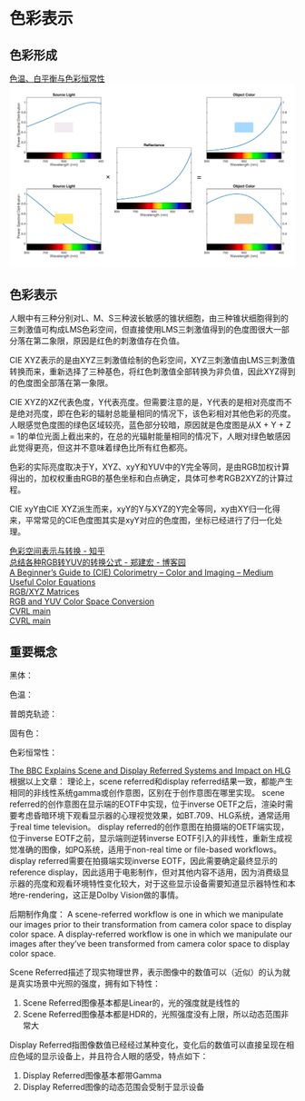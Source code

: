 # 色彩表示

## 色彩形成

[色温、白平衡与色彩恒常性](https://zhuanlan.zhihu.com/p/27165715)
![色彩感知示意图](../../../figures/color-perceive-procedure.jpg)

## 色彩表示

人眼中有三种分别对L、M、S三种波长敏感的锥状细胞，由三种锥状细胞得到的三刺激值可构成LMS色彩空间，但直接使用LMS三刺激值得到的色度图很大一部分落在第二象限，原因是红色的刺激值存在负值。

CIE XYZ表示的是由XYZ三刺激值绘制的色彩空间，XYZ三刺激值由LMS三刺激值转换而来，重新选择了三种基色，将红色刺激值全部转换为非负值，因此XYZ得到的色度图全部落在第一象限。

CIE XYZ的XZ代表色度，Y代表亮度。但需要注意的是，Y代表的是相对亮度而不是绝对亮度，即在色彩的辐射总能量相同的情况下，该色彩相对其他色彩的亮度。人眼感觉色度图的绿色区域较亮，蓝色部分较暗，原因就是色度图是从X + Y + Z = 1的单位光面上截出来的，在总的光辐射能量相同的情况下，人眼对绿色敏感因此觉得更亮，但这并不意味着绿色比所有红色都亮。

色彩的实际亮度取决于Y，XYZ、xyY和YUV中的Y完全等同，是由RGB加权计算得出的，加权权重由RGB的基色坐标和白点确定，具体可参考RGB2XYZ的计算过程。

CIE xyY由CIE XYZ派生而来，xyY的Y与XYZ的Y完全等同，xy由XY归一化得来，平常常见的CIE色度图其实是xyY对应的色度图，坐标已经进行了归一化处理。

[色彩空间表示与转换 - 知乎](https://zhuanlan.zhihu.com/p/24281841)  
[总结各种RGB转YUV的转换公式 - 郑建宏 - 博客园](https://www.cnblogs.com/zhengjianhong/p/7872459.html)  
[A Beginner’s Guide to (CIE) Colorimetry – Color and Imaging – Medium](https://medium.com/hipster-color-science/a-beginners-guide-to-colorimetry-401f1830b65a)  
[Useful Color Equations](http://www.brucelindbloom.com/index.html?Math.html)  
[RGB/XYZ Matrices](http://www.brucelindbloom.com/index.html?Eqn_RGB_XYZ_Matrix.html)  
[RGB and YUV Color Space Conversion](https://www.vocal.com/video/rgb-and-yuv-color-space-conversion/)  
[CVRL main](http://www.cvrl.org/)  
[CVRL main](http://cvrl.ioo.ucl.ac.uk/)  

## 重要概念

黑体：

色温：

普朗克轨迹：

固有色：

色彩恒常性：


[The BBC Explains Scene and Display Referred Systems and Impact on HLG](https://displaydaily.com/the-bbc-explains-scene-and-display-referred-systems-and-impact-on-hlg)
根据以上文章：
理论上，scene referred和display referred结果一致，都能产生相同的非线性系统gamma或创作意图，区别在于创作意图在哪里实现。
scene referred的创作意图在显示端的EOTF中实现，位于inverse OETF之后，渲染时需要考虑昏暗环境下观看显示器的心理视觉效果，如BT.709、HLG系统，通常适用于real time television。
display referred的创作意图在拍摄端的OETF端实现，位于inverse EOTF之前，显示端则逆转inverse EOTF引入的非线性，重新生成视觉准确的图像，如PQ系统，适用于non-real time or file-based workflows。
display referred需要在拍摄端实现inverse EOTF，因此需要确定最终显示的reference display，因此适用于电影制作，但对其他内容不适用，因为消费级显示器的亮度和观看环境特性变化较大，对于这些显示设备需要知道显示器特性和本地re-rendering，这正是Dolby Vision做的事情。

后期制作角度：
A scene-referred workflow is one in which we manipulate our images prior to their transformation from camera color space to display color space. A display-referred workflow is one in which we manipulate our images after they’ve been transformed from camera color space to display color space.

Scene Referred描述了现实物理世界，表示图像中的数值可以（近似）的认为就是真实场景中光照的强度，拥有如下特性：
1. Scene Referred图像基本都是Linear的，光的强度就是线性的
2. Scene Referred图像基本都是HDR的，光照强度没有上限，所以动态范围非常大

Display Referred指图像数值已经经过某种变化，变化后的数值可以直接呈现在相应色域的显示设备上，并且符合人眼的感受，特点如下：
1. Display Referred图像基本都带Gamma
2. Display Referred图像的动态范围会受制于显示设备

